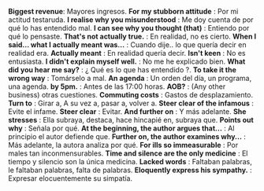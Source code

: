 **Biggest revenue**: Mayores ingresos.
**For my stubborn attitude** : Por mi actitud testaruda.
**I realise why you misunderstood** : Me doy cuenta de por qué lo has entendido mal.
**I can see why you thought (that)** : Entiendo por qué lo pensaste.
**That's not actually true.** : En realidad, no es cierto.
**When I said... what I actually meant was…** : Cuando dije.. lo que quería decir en realidad era.
**Actually meant** : En realidad quería decir.
**Isn't keen** : No es entusiasta.
**I didn't explain myself well.** : No me he explicado bien.
**What did you hear me say?** : ¿ Qué es lo que has entendido ?.
**To take it the wrong way** : Tomárselo a mal.
**An agenda** : Un orden del día, un programa, una agenda.
**by 5pm.** : Antes de las 17:00 horas.
**AOB?** : (Any other business) otras cuestiones.
**Commuting costs** : Gastos de desplazamiento.
**Turn to** : Girar a, A su vez a, pasar a, volver a.
**Steer clear of the infamous** : Evite el infame.
**Steer clear** : Evitar.
**And further on** : Y más adelante.
**She stresses** : Ella subraya, destaca, hace hincapié en, subraya que.
**Points out why** : Señala por qué.
**At the beginning, the author argues that...** : Al principio el autor defiende que.
**Further on, the author examines why...** : Más adelante, la autora analiza por qué.
**For ills so immeasurable** : Por males tan inconmensurables.
**Time and silence are the only medicine** : El tiempo y silencio son la única medicina.
**Lacked words** : Faltaban palabras, le faltaban palabras, falta de palabras.
**Eloquently express his sympathy.** : Expresar elocuentemente su simpatía.